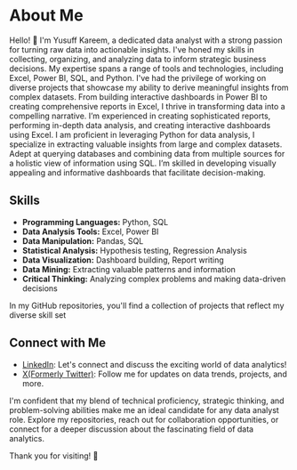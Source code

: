 # About Me
Hello! 👋 I'm Yusuff Kareem, a dedicated data analyst with a strong passion for turning raw data into actionable insights. I've honed my skills in collecting, organizing, and analyzing data to inform strategic business decisions. My expertise spans a range of tools and technologies, including Excel, Power BI, SQL, and Python.
I've had the privilege of working on diverse projects that showcase my ability to derive meaningful insights from complex datasets. From building interactive dashboards in Power BI to creating comprehensive reports in Excel, I thrive in transforming data into a compelling narrative.
I’m experienced in creating sophisticated reports, performing in-depth data analysis, and creating interactive dashboards using Excel. I am proficient in leveraging Python for data analysis, I specialize in extracting valuable insights from large and complex datasets. Adept at querying databases and combining data from multiple sources for a holistic view of information using SQL. I’m skilled in developing visually appealing and informative dashboards that facilitate decision-making.
## Skills
- **Programming Languages:** Python, SQL
- **Data Analysis Tools:** Excel, Power BI
- **Data Manipulation:** Pandas, SQL
- **Statistical Analysis:** Hypothesis testing, Regression Analysis
- **Data Visualization:** Dashboard building, Report writing
- **Data Mining:** Extracting valuable patterns and information
- **Critical Thinking:** Analyzing complex problems and making data-driven decisions

In my GitHub repositories, you'll find a collection of projects that reflect my diverse skill set

## Connect with Me
- [LinkedIn](https://www.linkedin.com/in/ysfgeneral): Let's connect and discuss the exciting world of data analytics!
- [X(Formerly Twitter)](https://x.com/its___ysf): Follow me for updates on data trends, projects, and more.

I'm confident that my blend of technical proficiency, strategic thinking, and problem-solving abilities make me an ideal candidate for any data analyst role. Explore my repositories, reach out for collaboration opportunities, or connect for a deeper discussion about the fascinating field of data analytics.

Thank you for visiting! 🚀



